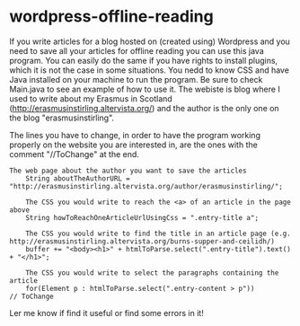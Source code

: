 wordpress-offline-reading
=========================

If you write articles for a blog hosted on (created using) Wordpress and you need to save all your articles for offline reading 
you can use this java program. You can easily do the same if you have rights to install plugins, which it is not the case
in some situations. You nedd to know CSS and have Java installed on your machine to run the program.
Be sure to check Main.java to see an example of how to use it. 
The webiste is blog where I used to write about my Erasmus in Scotland (http://erasmusinstirling.altervista.org/) 
and the author is the only one on the blog "erasmusinstirling".

The lines you have to change, in order to have the program working properly on the website
you are interested in, are the ones with the comment "//ToChange" at the end.

    The web page about the author you want to save the articles
		String aboutTheAuthorURL = "http://erasmusinstirling.altervista.org/author/erasmusinstirling/";
		
		The CSS you would write to reach the <a> of an article in the page above
		String howToReachOneArticleUrlUsingCss = ".entry-title a";										
		
		The CSS you would write to find the title in an article page (e.g. http://erasmusinstirling.altervista.org/burns-supper-and-ceilidh/)
		buffer += "<body><h1>" + htmlToParse.select(".entry-title").text() + "</h1>";		
		
		The CSS you would write to select the paragraphs containing the article
		for(Element p : htmlToParse.select(".entry-content > p")) 							// ToChange
		
Ler me know if find it useful or find some errors in it!
